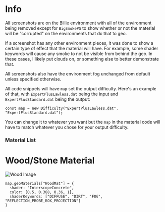 # Info

All screenshots are on the Billie environment with all of the environment being removed except for `BigSmokePS` to show whether or not the material will be "corrupted" on the environments that do that to geo.

If a screenshot has any other environment pieces, it was done to show a certain type of effect that the material will have. For example, some shader keywords will cause any smoke to not be visible from behind the geo. In these cases, I likely put clouds on, or something else to better demonstrate that.

All screenshots also have the environment fog unchanged from default unless specified otherwise.

All code snippets will have `map` set the output difficulty. Here's an example of that, with `ExpertPlusLawless.dat` being the input and `ExpertPlusStandard.dat` being the output:
```
const map = new Difficulty("ExpertPlusLawless.dat", "ExpertPlusStandard.dat");
```
You can change it to whatever you want but the `map` in the material code will have to match whatever you chose for your output difficulty.

### Material List

# Wood/Stone Material
![Wood Image](https://github.com/Shonshyn/BS-Tools-for-Mappers/blob/main/Geo%20Materials/wood.png)
```
map.geoMaterials["WoodMat"] = {
  shader: "InterscopeConcrete",
  color: [0.5, 0.368, 0.36, 1],
  shaderKeywords: ["DIFFUSE", "DIRT", "FOG", "REFLECTION_PROBE_BOX_PROJECTION"]
}
```
